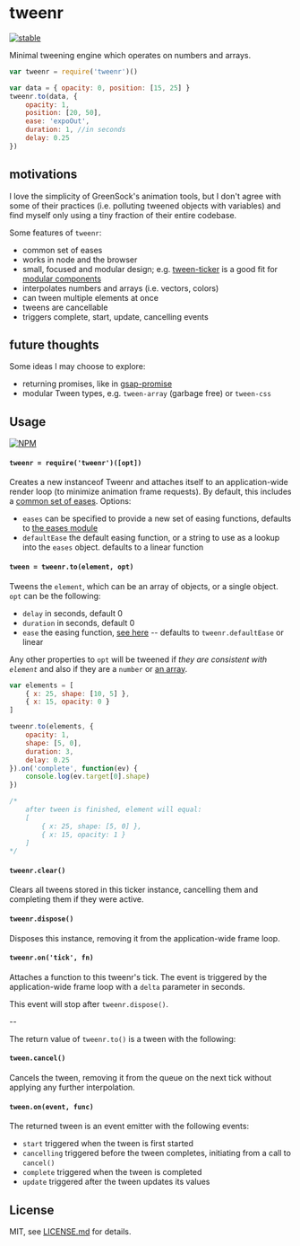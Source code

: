 # tweenr

[![stable](http://badges.github.io/stability-badges/dist/stable.svg)](http://github.com/badges/stability-badges)

Minimal tweening engine which operates on numbers and arrays. 

```js
var tweenr = require('tweenr')()

var data = { opacity: 0, position: [15, 25] }
tweenr.to(data, { 
    opacity: 1, 
    position: [20, 50], 
    ease: 'expoOut', 
    duration: 1, //in seconds 
    delay: 0.25
})
```

## motivations

I love the simplicity of GreenSock's animation tools, but I don't agree with some of their practices (i.e. polluting tweened objects with variables) and find myself only using a tiny fraction of their entire codebase.

Some features of `tweenr`:

- common set of eases
- works in node and the browser
- small, focused and modular design; e.g. [tween-ticker](https://www.npmjs.org/package/tween-ticker) is a good fit for [modular components](https://github.com/mattdesl/tweenr/tree/master/test/fancy-box/index.js)
- interpolates numbers and arrays (i.e. vectors, colors)
- can tween multiple elements at once
- tweens are cancellable
- triggers complete, start, update, cancelling events

## future thoughts

Some ideas I may choose to explore:

- returning promises, like in [gsap-promise](https://www.npmjs.org/package/gsap-promise)
- modular Tween types, e.g. `tween-array` (garbage free) or `tween-css` 

## Usage

[![NPM](https://nodei.co/npm/tweenr.png)](https://nodei.co/npm/tweenr/)

#### `tweenr = require('tweenr')([opt])`

Creates a new instanceof Tweenr and attaches itself to an application-wide render loop (to minimize animation frame requests). By default, this includes a [common set of eases](https://www.npmjs.org/package/eases). Options:

- `eases` can be specified to provide a new set of easing functions, defaults to [the eases module](https://www.npmjs.org/package/eases)
- `defaultEase` the default easing function, or a string to use as a lookup into the `eases` object. defaults to a linear function

#### `tween = tweenr.to(element, opt)`

Tweens the `element`, which can be an array of objects, or a single object. `opt` can be the following:

- `delay` in seconds, default 0
- `duration` in seconds, default 0
- `ease` the easing function, [see here](https://www.npmjs.org/package/eases) -- defaults to `tweenr.defaultEase` or linear

Any other properties to `opt` will be tweened if *they are consistent with `element`* and also if they are a `number` or [an array](https://www.npmjs.org/package/an-array). 

```js
var elements = [
    { x: 25, shape: [10, 5] },
    { x: 15, opacity: 0 }
]

tweenr.to(elements, { 
    opacity: 1,
    shape: [5, 0],
    duration: 3,
    delay: 0.25
}).on('complete', function(ev) {
    console.log(ev.target[0].shape)
})

/*
    after tween is finished, element will equal:
    [
        { x: 25, shape: [5, 0] },
        { x: 15, opacity: 1 }
    ]
*/
```

#### `tweenr.clear()`

Clears all tweens stored in this ticker instance, cancelling them and completing them if they were active.

#### `tweenr.dispose()`

Disposes this instance, removing it from the application-wide frame loop. 

#### `tweenr.on('tick', fn)`

Attaches a function to this tweenr's tick. The event is triggered by the application-wide frame loop with a `delta` parameter in seconds.

This event will stop after `tweenr.dispose()`. 

--

The return value of `tweenr.to()` is a tween with the following:

#### `tween.cancel()`

Cancels the tween, removing it from the queue on the next tick without applying any further interpolation. 

#### `tween.on(event, func)`

The returned tween is an event emitter with the following events:

- `start` triggered when the tween is first started
- `cancelling` triggered before the tween completes, initiating from a call to `cancel()`
- `complete` triggered when the tween is completed
- `update` triggered after the tween updates its values

## License

MIT, see [LICENSE.md](http://github.com/mattdesl/tweenr/blob/master/LICENSE.md) for details.
